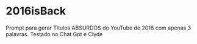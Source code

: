 # 2016isBack
Prompt para gerar Títulos ABSURDOS do YouTube de 2016 com apenas 3 palavras. Testado no Chat Gpt e Clyde
